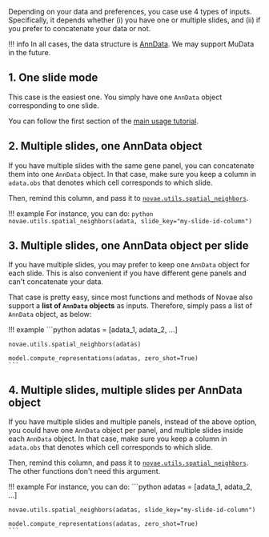 Depending on your data and preferences, you case use 4 types of inputs.
Specifically, it depends whether (i) you have one or multiple slides, and (ii) if you prefer to concatenate your data or not.

!!! info
    In all cases, the data structure is [AnnData](https://anndata.readthedocs.io/en/latest/). We may support MuData in the future.

## 1. One slide mode

This case is the easiest one. You simply have one `AnnData` object corresponding to one slide.

You can follow the first section of the [main usage tutorial](../main_usage).

## 2. Multiple slides, one AnnData object

If you have multiple slides with the same gene panel, you can concatenate them into one `AnnData` object. In that case, make sure you keep a column in `adata.obs` that denotes which cell corresponds to which slide.

Then, remind this column, and pass it to [`novae.utils.spatial_neighbors`](../../api/novae.utils/#novae.utils.spatial_neighbors).

!!! example
    For instance, you can do:
    ```python
    novae.utils.spatial_neighbors(adata, slide_key="my-slide-id-column")
    ```

## 3. Multiple slides, one AnnData object per slide

If you have multiple slides, you may prefer to keep one `AnnData` object for each slide. This is also convenient if you have different gene panels and can't concatenate your data.

That case is pretty easy, since most functions and methods of Novae also support a **list of `AnnData` objects** as inputs. Therefore, simply pass a list of `AnnData` object, as below:

!!! example
    ```python
    adatas = [adata_1, adata_2, ...]

    novae.utils.spatial_neighbors(adatas)

    model.compute_representations(adatas, zero_shot=True)
    ```

## 4. Multiple slides, multiple slides per AnnData object

If you have multiple slides and multiple panels, instead of the above option, you could have one `AnnData` object per panel, and multiple slides inside each `AnnData` object. In that case, make sure you keep a column in `adata.obs` that denotes which cell corresponds to which slide.

Then, remind this column, and pass it to [`novae.utils.spatial_neighbors`](../../api/novae.utils/#novae.utils.spatial_neighbors). The other functions don't need this argument.

!!! example
    For instance, you can do:
    ```python
    adatas = [adata_1, adata_2, ...]

    novae.utils.spatial_neighbors(adatas, slide_key="my-slide-id-column")

    model.compute_representations(adatas, zero_shot=True)
    ```
